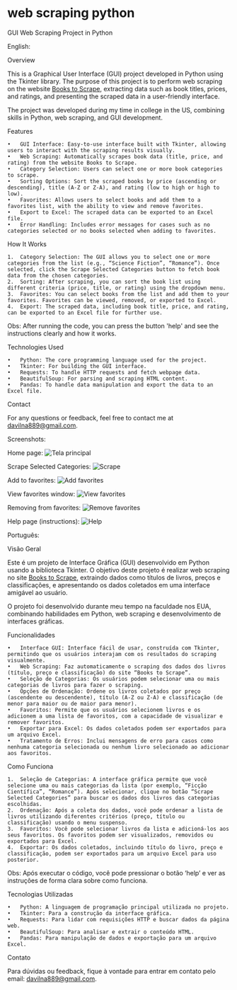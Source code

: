 # web scraping python
GUI Web Scraping Project in Python

English:

Overview

This is a Graphical User Interface (GUI) project developed in Python using the Tkinter library. The purpose of this project is to perform web scraping on the website [Books to Scrape](http://books.toscrape.com), extracting data such as book titles, prices, and ratings, and presenting the scraped data in a user-friendly interface.

The project was developed during my time in college in the US, combining skills in Python, web scraping, and GUI development.

Features

	•	GUI Interface: Easy-to-use interface built with Tkinter, allowing users to interact with the scraping results visually.
	•	Web Scraping: Automatically scrapes book data (title, price, and rating) from the website Books to Scrape.
	•	Category Selection: Users can select one or more book categories to scrape.
	•	Sorting Options: Sort the scraped books by price (ascending or descending), title (A-Z or Z-A), and rating (low to high or high to low).
	•	Favorites: Allows users to select books and add them to a favorites list, with the ability to view and remove favorites.
	•	Export to Excel: The scraped data can be exported to an Excel file.
	•	Error Handling: Includes error messages for cases such as no categories selected or no books selected when adding to favorites.

How It Works

	1.	Category Selection: The GUI allows you to select one or more categories from the list (e.g., “Science Fiction”, “Romance”). Once selected, click the Scrape Selected Categories button to fetch book data from the chosen categories.
	2.	Sorting: After scraping, you can sort the book list using different criteria (price, title, or rating) using the dropdown menu.
	3.	Favorites: You can select books from the list and add them to your favorites. Favorites can be viewed, removed, or exported to Excel.
	4.	Export: The scraped data, including book title, price, and rating, can be exported to an Excel file for further use.

Obs: After running the code, you can press the button 'help' and see the instructions clearly and how it works.

Technologies Used

	•	Python: The core programming language used for the project.
	•	Tkinter: For building the GUI interface.
	•	Requests: To handle HTTP requests and fetch webpage data.
	•	BeautifulSoup: For parsing and scraping HTML content.
	•	Pandas: To handle data manipulation and export the data to an Excel file.

Contact

For any questions or feedback, feel free to contact me at [davilna889@gmail.com](mailto:davilna889@gmail.com).

Screenshots:

Home page:
![Tela principal](images/Screenshot1.png)

Scrape Selected Categories:
![Scrape](images/Screenshot5.png)

Add to favorites:
![Add favorites](images/Screenshot2.png)

View favorites window:
![View favorites](images/Screenshot7.png)

Removing from favorites:
![Remove favorites](images/Screenshot3.png)

Help page (instructions):
![Help](images/Screenshot6.png)



Português:

Visão Geral

Este é um projeto de Interface Gráfica (GUI) desenvolvido em Python usando a biblioteca Tkinter. O objetivo deste projeto é realizar web scraping no site [Books to Scrape](http://books.toscrape.com), extraindo dados como títulos de livros, preços e classificações, e apresentando os dados coletados em uma interface amigável ao usuário.

O projeto foi desenvolvido durante meu tempo na faculdade nos EUA, combinando habilidades em Python, web scraping e desenvolvimento de interfaces gráficas.

Funcionalidades

	•	Interface GUI: Interface fácil de usar, construída com Tkinter, permitindo que os usuários interajam com os resultados do scraping visualmente.
	•	Web Scraping: Faz automaticamente o scraping dos dados dos livros (título, preço e classificação) do site “Books to Scrape”.
	•	Seleção de Categorias: Os usuários podem selecionar uma ou mais categorias de livros para fazer o scraping.
	•	Opções de Ordenação: Ordene os livros coletados por preço (ascendente ou descendente), título (A-Z ou Z-A) e classificação (de menor para maior ou de maior para menor).
	•	Favoritos: Permite que os usuários selecionem livros e os adicionem a uma lista de favoritos, com a capacidade de visualizar e remover favoritos.
	•	Exportar para Excel: Os dados coletados podem ser exportados para um arquivo Excel.
	•	Tratamento de Erros: Inclui mensagens de erro para casos como nenhuma categoria selecionada ou nenhum livro selecionado ao adicionar aos favoritos.

Como Funciona

	1.	Seleção de Categorias: A interface gráfica permite que você selecione uma ou mais categorias da lista (por exemplo, “Ficção Científica”, “Romance”). Após selecionar, clique no botão “Scrape Selected Categories” para buscar os dados dos livros das categorias escolhidas.
	2.	Ordenação: Após a coleta dos dados, você pode ordenar a lista de livros utilizando diferentes critérios (preço, título ou classificação) usando o menu suspenso.
	3.	Favoritos: Você pode selecionar livros da lista e adicioná-los aos seus favoritos. Os favoritos podem ser visualizados, removidos ou exportados para Excel.
	4.	Exportar: Os dados coletados, incluindo título do livro, preço e classificação, podem ser exportados para um arquivo Excel para uso posterior.

Obs: Após executar o código, você pode pressionar o botão ‘help’ e ver as instruções de forma clara sobre como funciona.

Tecnologias Utilizadas

	•	Python: A linguagem de programação principal utilizada no projeto.
	•	Tkinter: Para a construção da interface gráfica.
	•	Requests: Para lidar com requisições HTTP e buscar dados da página web.
	•	BeautifulSoup: Para analisar e extrair o conteúdo HTML.
	•	Pandas: Para manipulação de dados e exportação para um arquivo Excel.

Contato

Para dúvidas ou feedback, fique à vontade para entrar em contato pelo email: [davilna889@gmail.com](mailto:davilna889@gmail.com).